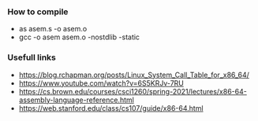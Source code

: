 ### How to compile
- as asem.s -o asem.o
- gcc -o asem asem.o -nostdlib -static
  
### Usefull links
- https://blog.rchapman.org/posts/Linux_System_Call_Table_for_x86_64/
- https://www.youtube.com/watch?v=6S5KRJv-7RU
- https://cs.brown.edu/courses/csci1260/spring-2021/lectures/x86-64-assembly-language-reference.html
- https://web.stanford.edu/class/cs107/guide/x86-64.html
